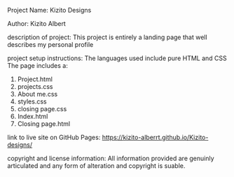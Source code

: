 Project Name: Kizito Designs



Author: Kizito Albert



description of project: This project is entirely a landing page that well describes my personal profile



project setup instructions: The languages used include pure HTML and CSS
The page includes a:
1. Project.html 
2. projects.css
3. About me.css
4. styles.css
5. closing page.css
6. Index.html
7. Closing page.html


link to live site on GitHub Pages: https://kizito-alberrt.github.io/Kizito-designs/



copyright and license information: All information provided are genuinly articulated and any form of alteration and copyright is suable.